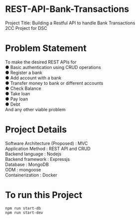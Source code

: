 # REST-API-Bank-Transactions
Project Title: Building a Restful API to handle Bank Transactions <br>
2CC Project for DSC 

# Problem Statement
To make the desired REST APIs for <br>
● Basic authentication using CRUD operations <br>
● Register a bank <br> 
● Add account with a bank <br>
● Transfer money to bank or different accounts <br>
● Check Balance <br> 
● Take loan <br>
● Pay loan <br> 
● Debt <br>
And any other viable problem <br>

# Project Details
Software Architecture (Proposed) : MVC <br>
Application Method : REST API and CRUD <br>
Backend language : Nodejs <br>
Backend framework : Expressjs <br>
Database : MongoDB <br>
ODM : mongoose <br> 
Containerization : Docker <br>

# To run this Project
```
npm run start-db
npm run start-dev
```